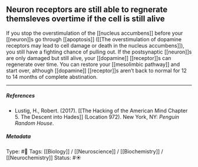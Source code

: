 ## Neuron receptors are still able to regnerate themsleves overtime if the cell is still alive # 

If you stop the overstimulation of the [[nucleus accumbens]] before your [[neuron]]s go through [[apoptosis]] ([[The overstimulation of dopamine receptors may lead to cell damage or death in the nucleus accumbens]]), you still have a fighting chance of pulling out. If the postsynaptic [[neuron]]s are only damaged but still alive, your [[dopamine]] [[receptor]]s can regenerate over time. You can restore your [[mesolimbic pathway]] and start over, although [[dopamine]] [[receptor]]s aren’t back to normal for 12 to 14 months of complete abstination.

___

##### References

- Lustig, H., Robert. (2017). [[The Hacking of the American Mind Chapter 5. The Descent into Hades]] (Location 972). New York, NY: _Penguin Random House_.

##### Metadata

Type: #🔴 
Tags: [[Biology]] / [[Neuroscience]] / [[Biochemistry]] / [[Neurochemistry]]
Status: #☀️ 